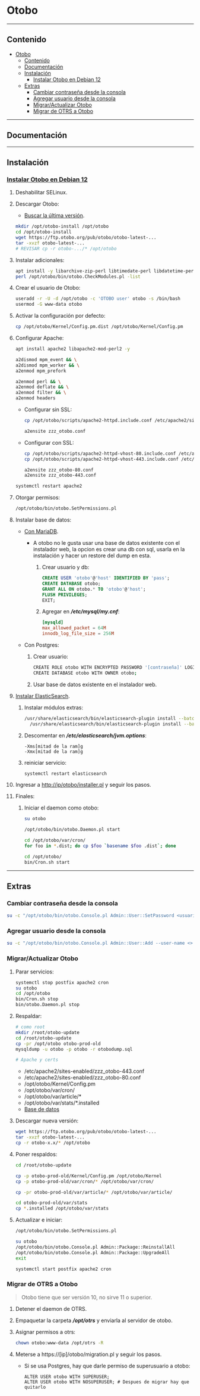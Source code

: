 # Otobo

---

## Contenido

- [Otobo](#otobo)
  - [Contenido](#contenido)
  - [Documentación](#documentación)
  - [Instalación](#instalación)
    - [Instalar Otobo en Debian 12](#instalar-otobo-en-debian-12)
  - [Extras](#extras)
    - [Cambiar contraseña desde la consola](#cambiar-contraseña-desde-la-consola)
    - [Agregar usuario desde la consola](#agregar-usuario-desde-la-consola)
    - [Migrar/Actualizar Otobo](#migraractualizar-otobo)
    - [Migrar de OTRS a Otobo](#migrar-de-otrs-a-otobo)

---

## Documentación

---

## Instalación

### [Instalar Otobo en Debian 12](https://doc.otobo.org/manual/installation/10.1/en/content/installation.html)

1. Deshabilitar SELinux.

2. Descargar Otobo:

   - [Buscar la última versión](https://ftp.otobo.org/pub/otobo/).

    ```sh
    mkdir /opt/otobo-install /opt/otobo
    cd /opt/otobo-install
    wget https://ftp.otobo.org/pub/otobo/otobo-latest-...
    tar -xvzf otobo-latest-...
    # REVISAR cp -r otobo-.../* /opt/otobo
    ```

3. Instalar adicionales:

    ```sh
    apt install -y libarchive-zip-perl libtimedate-perl libdatetime-perl libconvert-binhex-perl libcgi-psgi-perl libdbi-perl libdbix-connector-perl libfile-chmod-perl liblist-allutils-perl libmoo-perl libnamespace-autoclean-perl libnet-dns-perl libnet-smtp-ssl-perl libpath-class-perl libsub-exporter-perl libtemplate-perl libtext-trim-perl libtry-tiny-perl libxml-libxml-perl libyaml-libyaml-perl libdbd-mysql-perl libapache2-mod-perl2 libmail-imapclient-perl libauthen-sasl-perl libauthen-ntlm-perl libjson-xs-perl libtext-csv-xs-perl libpath-class-perl libplack-perl libplack-middleware-header-perl libplack-middleware-reverseproxy-perl libencode-hanextra-perl libio-socket-ssl-perl libnet-ldap-perl libcrypt-eksblowfish-perl libxml-libxslt-perl libxml-parser-perl libconst-fast-perl libtext-csv-perl libjavascript-minifier-xs-perl libcss-minifier-xs-perl libcapture-tiny-perl
    perl /opt/otobo/bin/otobo.CheckModules.pl -list
    ```

4. Crear el usuario de Otobo:

    ```sh
    useradd -r -U -d /opt/otobo -c 'OTOBO user' otobo -s /bin/bash
    usermod -G www-data otobo
    ```

5. Activar la configuración por defecto:

    ```sh
    cp /opt/otobo/Kernel/Config.pm.dist /opt/otobo/Kernel/Config.pm
    ```

6. Configurar Apache:

    ```sh
    apt install apache2 libapache2-mod-perl2 -y

    a2dismod mpm_event && \
    a2dismod mpm_worker && \
    a2enmod mpm_prefork

    a2enmod perl && \
    a2enmod deflate && \
    a2enmod filter && \
    a2enmod headers
    ```

   - Configurar sin SSL:

      ```sh
      cp /opt/otobo/scripts/apache2-httpd.include.conf /etc/apache2/sites-available/zzz_otobo.conf

      a2ensite zzz_otobo.conf
      ```

   - Configurar con SSL:

      ```sh
      cp /opt/otobo/scripts/apache2-httpd-vhost-80.include.conf /etc/apache2/sites-available/zzz_otobo-80.conf
      cp /opt/otobo/scripts/apache2-httpd-vhost-443.include.conf /etc/apache2/sites-available/zzz_otobo-443.conf

      a2ensite zzz_otobo-80.conf
      a2ensite zzz_otobo-443.conf
      ```

    ```sh
    systemctl restart apache2
    ```

7. Otorgar permisos:

    ```sh
    /opt/otobo/bin/otobo.SetPermissions.pl
    ```

8. Instalar base de datos:

   - [Con MariaDB](../../database/sql/mariadb.md#instalar-mariadb-en-debian-12).

     - A otobo no le gusta usar una base de datos existente con el instalador web, la opcion es crear una db con sql, usarla en la instalación y hacer un restore del dump en esta.

       1. Crear usuario y db:

          ```sql
          CREATE USER 'otobo'@'host' IDENTIFIED BY 'pass';
          CREATE DATABASE otobo;
          GRANT ALL ON otobo.* TO 'otobo'@'host';
          FLUSH PRIVILEGES;
          EXIT;
          ```

       2. Agregar en ***/etc/mysql/my.cnf***:

          ```conf
          [mysqld]
          max_allowed_packet = 64M
          innodb_log_file_size = 256M
          ```

   - Con Postgres:

     1. Crear usuario:

        ```sh
        CREATE ROLE otobo WITH ENCRYPTED PASSWORD '[contraseña]' LOGIN;
        CREATE DATABASE otobo WITH OWNER otobo;
        ```

     2. Usar base de datos existente en el instalador web.

9. [Instalar ElasticSearch](../../database/nosql/elasticsearch.md#instalar-elasticsearch-8-en-debian-12).

   1. Instalar módulos extras:

      ```sh
      /usr/share/elasticsearch/bin/elasticsearch-plugin install --batch ingest-attachment && \
        /usr/share/elasticsearch/bin/elasticsearch-plugin install --batch analysis-icu
      ```

   2. Descomentar en ***/etc/elasticsearch/jvm.options***:

      ```text
      -Xms[mitad de la ram]g
      -Xmx[mitad de la ram]g
      ```

   3. reiniciar servicio:

      ```sh
      systemctl restart elasticsearch
      ```

10. Ingresar a <http://ip/otobo/installer.pl> y seguir los pasos.

11. Finales:

    1. Iniciar el daemon como otobo:

        ```sh
        su otobo
        
        /opt/otobo/bin/otobo.Daemon.pl start

        cd /opt/otobo/var/cron/
        for foo in *.dist; do cp $foo `basename $foo .dist`; done

        cd /opt/otobo/
        bin/Cron.sh start
        ```

---

## Extras

### Cambiar contraseña desde la consola

```sh
su -c "/opt/otobo/bin/otobo.Console.pl Admin::User::SetPassword <usuario> <contraseña>" -s /bin/bash otobo
```

### Agregar usuario desde la consola

```sh
su -c "/opt/otobo/bin/otobo.Console.pl Admin::User::Add --user-name <> --first-name <> --last-name <> --email-address <> --password <>" -s /bin/bash otobo
```

### Migrar/Actualizar Otobo

1. Parar servicios:

    ```sh
    systemctl stop postfix apache2 cron
    su otobo
    cd /opt/otobo
    bin/Cron.sh stop
    bin/otobo.Daemon.pl stop
    ```

2. Respaldar:

    ```sh
    # como root
    mkdir /root/otobo-update
    cd /root/otobo-update
    cp -pr /opt/otobo otobo-prod-old
    mysqldump -u otobo -p otobo -r otobodump.sql

    # Apache y certs
    ```

    - /etc/apache2/sites-enabled/zzz_otobo-443.conf
    - /etc/apache2/sites-enabled/zzz_otobo-80.conf
    - /opt/otobo/Kernel/Config.pm
    - /opt/otobo/var/cron/
    - /opt/otobo/var/article/*
    - /opt/otobo/var/stats/*.installed
    - [Base de datos](../../database/sql/mysql_mariadb.md#backup-y-restore)

3. Descargar nueva versión:

    ```sh
    wget https://ftp.otobo.org/pub/otobo/otobo-latest-...
    tar -xvzf otobo-latest-...
    cp -r otobo-x.x/* /opt/otobo
    ```

4. Poner respaldos:

      ```sh
      cd /root/otobo-update

      cp -p otobo-prod-old/Kernel/Config.pm /opt/otobo/Kernel
      cp -p otobo-prod-old/var/cron/* /opt/otobo/var/cron/

      cp -pr otobo-prod-old/var/article/* /opt/otobo/var/article/

      cd otobo-prod-old/var/stats
      cp *.installed /opt/otobo/var/stats
      ```

5. Actualizar e iniciar:

    ```sh
    /opt/otobo/bin/otobo.SetPermissions.pl

    su otobo
    /opt/otobo/bin/otobo.Console.pl Admin::Package::ReinstallAll
    /opt/otobo/bin/otobo.Console.pl Admin::Package::UpgradeAll
    exit

    systemctl start postfix apache2 cron
    ```

### Migrar de OTRS a Otobo

> Otobo tiene que ser versión 10, no sirve 11 o superior.

1. Detener el daemon de OTRS.
2. Empaquetar la carpeta **_/opt/otrs_** y enviarla al servidor de otobo.
3. Asignar permisos a otrs:

    ```sh
    chown otobo:www-data /opt/otrs -R
    ```

4. Meterse a https://[ip]/otobo/migration.pl y seguir los pasos.
   - Si se usa Postgres, hay que darle permiso de superusuario a otobo:

      ```psql
      ALTER USER otobo WITH SUPERUSER;
      ALTER USER otobo WITH NOSUPERUSER; # Despues de migrar hay que quitarlo
      ```